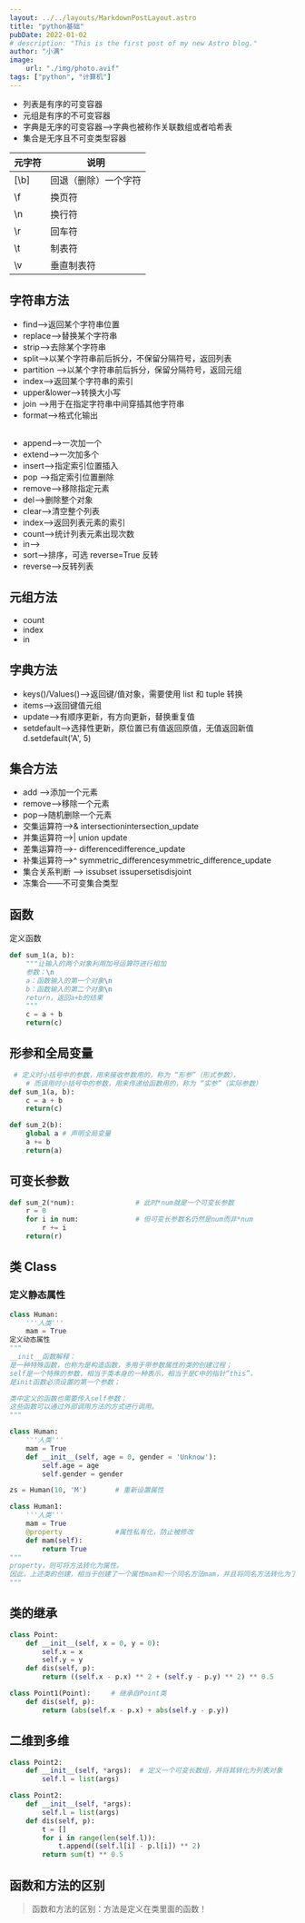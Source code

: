 ```yaml
---
layout: ../../layouts/MarkdownPostLayout.astro
title: "python基础"
pubDate: 2022-01-02
# description: "This is the first post of my new Astro blog."
author: "小满"
image:
    url: "./img/photo.avif"
tags: ["python", "计算机"]
---
```


-   列表是有序的可变容器
-   元组是有序的不可变容器
-   字典是无序的可变容器-->字典也被称作关联数组或者哈希表
-   集合是无序且不可变类型容器

| 元字符 | 说明                 |
| ------ | -------------------- |
| [\b]   | 回退（删除）一个字符 |
| \f     | 换页符               |
| \n     | 换行符               |
| \r     | 回车符               |
| \t     | 制表符               |
| \v     | 垂直制表符           |

## 字符串方法

-   find-->返回某个字符串位置
-   replace-->替换某个字符串
-   strip-->去除某个字符串
-   split-->以某个字符串前后拆分，不保留分隔符号，返回列表
-   partition -->以某个字符串前后拆分，保留分隔符号，返回元组
-   index-->返回某个字符串的索引
-   upper&lower-->转换大小写
-   join -->用于在指定字符串中间穿插其他字符串
-   format-->格式化输出

##

-   append-->一次加一个
-   extend-->一次加多个
-   insert-->指定索引位置插入
-   pop -->指定索引位置删除
-   remove-->移除指定元素
-   del-->删除整个对象
-   clear-->清空整个列表
-   index-->返回列表元素的索引
-   count-->统计列表元素出现次数
-   in-->
-   sort-->排序，可选 reverse=True 反转
-   reverse-->反转列表

## 元组方法

-   count
-   index
-   in

## 字典方法

-   keys()/Values()-->返回键/值对象，需要使用 list 和 tuple 转换
-   items-->返回键值元组
-   update-->有顺序更新，有方向更新，替换重复值
-   setdefault-->选择性更新，原位置已有值返回原值，无值返回新值 d.setdefault('A', 5)

## 集合方法

-   add -->添加一个元素
-   remove-->移除一个元素
-   pop-->随机删除一个元素
-   交集运算符-->& intersectionintersection_update
-   并集运算符-->| union update
-   差集运算符-->- differencedifference_update
-   补集运算符-->^ symmetric_differencesymmetric_difference_update
-   集合关系判断 --> issubset issupersetisdisjoint
-   冻集合——不可变集合类型

## 函数

定义函数

```python
def sum_1(a, b):
    """让输入的两个对象利用加号运算符进行相加
    参数：\n
    a：函数输入的第一个对象\n
    b：函数输入的第二个对象\n
    return，返回a+b的结果
    """
    c = a + b
    return(c)
```

## 形参和全局变量

```python
 # 定义时小括号中的参数，用来接收参数用的，称为 “形参”（形式参数），
    # 而调用时小括号中的参数，用来传递给函数用的，称为 “实参”（实际参数）
def sum_1(a, b):
    c = a + b
    return(c)

def sum_2(b):
    global a # 声明全局变量
    a += b
    return(a)
```

## 可变长参数

```python
def sum_2(*num):               # 此时*num就是一个可变长参数
    r = 0
    for i in num:              # 但可变长参数名仍然是num而非*num
        r += i
    return(r)
```

## 类 Class

### 定义静态属性

```python
class Human:
    '''人类'''
    mam = True
定义动态属性
"""
__init__函数解释：
是一种特殊函数，也称为是构造函数，多用于带参数属性的类的创建过程；
self是一个特殊的参数，相当于类本身的一种表示，相当于是C中的指针“this”，
是init函数必须设置的第一个参数；

类中定义的函数也需要传入self参数；
这些函数可以通过外部调用方法的方式进行调用。
"""

class Human:
    '''人类'''
    mam = True
    def __init__(self, age = 0, gender = 'Unknow'):
        self.age = age
        self.gender = gender

zs = Human(10, 'M')       # 重新设置属性

class Human1:
    '''人类'''
    mam = True
    @property             #属性私有化，防止被修改
    def mam(self):
        return True
"""
property，则可将方法转化为属性。
因此，上述类的创建，相当于创建了一个属性mam和一个同名方法mam，并且将同名方法转化为了属性
"""
```

## 类的继承

```python
class Point:
    def __init__(self, x = 0, y = 0):
        self.x = x
        self.y = y
    def dis(self, p):
        return ((self.x - p.x) ** 2 + (self.y - p.y) ** 2) ** 0.5

class Point1(Point):     # 继承自Point类
    def dis(self, p):
        return (abs(self.x - p.x) + abs(self.y - p.y))
```

## 二维到多维

```python
class Point2:
    def __init__(self, *args):  # 定义一个可变长数组，并将其转化为列表对象
        self.l = list(args)

class Point2:
    def __init__(self, *args):
        self.l = list(args)
    def dis(self, p):
        t = []
        for i in range(len(self.l)):
            t.append((self.l[i] - p.l[i]) ** 2)
        return sum(t) ** 0.5
```

## 函数和方法的区别

> 函数和方法的区别：方法是定义在类里面的函数！
